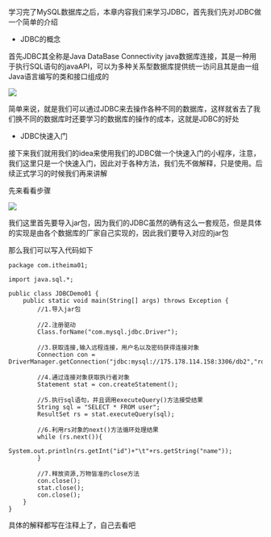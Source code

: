 学习完了MySQL数据库之后，本章内容我们来学习JDBC，首先我们先对JDBC做一个简单的介绍

- JDBC的概念

首先JDBC其全称是Java DataBase Connectivity java数据库连接，其是一种用于执行SQL语句的javaAPI，可以为多种关系型数据库提供统一访问且其是由一组Java语言编写的类和接口组成的

![](D:/Rolin的学习笔记/youdaonote-pull/youdaonote/youdaonote-images/WEBRESOURCEe4b868139285b1e83ccda3d184d2b104.png)

简单来说，就是我们可以通过JDBC来去操作各种不同的数据库，这样就省去了我们换不同的数据库时还要学习的数据库的操作的成本，这就是JDBC的好处

- JDBC快速入门

接下来我们就用我们的idea来使用我们的JDBC做一个快速入门的小程序，注意，我们这里只是一个快速入门，因此对于各种方法，我们先不做解释，只是使用。后续正式学习的时候我们再来讲解

先来看看步骤

![](D:/Rolin的学习笔记/youdaonote-pull/youdaonote/youdaonote-images/WEBRESOURCE3e5812643ad39451ba042947645f52ef.png)

我们这里首先要导入jar包，因为我们的JDBC虽然的确有这么一套规范，但是具体的实现是由各个数据库的厂家自己实现的，因此我们要导入对应的jar包

那么我们可以写入代码如下

```
package com.itheima01;

import java.sql.*;

public class JDBCDemo01 {
    public static void main(String[] args) throws Exception {
        //1.导入jar包

        //2.注册驱动
        Class.forName("com.mysql.jdbc.Driver");

        //3.获取连接,输入远程连接，用户名以及密码获得连接对象
        Connection con = DriverManager.getConnection("jdbc:mysql://175.178.114.158:3306/db2","root","itheima");

        //4.通过连接对象获取执行者对象
        Statement stat = con.createStatement();

        //5.执行sql语句，并且调用executeQuery()方法接受结果
        String sql = "SELECT * FROM user";
        ResultSet rs = stat.executeQuery(sql);

        //6.利用rs对象的next()方法循环处理结果
        while (rs.next()){
            System.out.println(rs.getInt("id")+"\t"+rs.getString("name"));
        }

        //7.释放资源,万物皆准的close方法
        con.close();
        stat.close();
        con.close();
    }
}

```

具体的解释都写在注释上了，自己去看吧